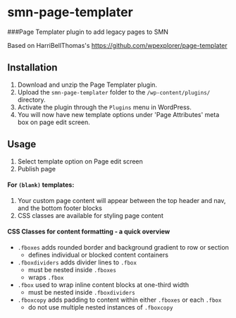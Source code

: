 # smn-page-templater
###Page Templater plugin to add legacy pages to SMN

Based on HarriBellThomas's https://github.com/wpexplorer/page-templater

## Installation
1. Download and unzip the Page Templater plugin.
2. Upload the `smn-page-templater` folder to the `/wp-content/plugins/` directory.
3. Activate the plugin through the `Plugins` menu in WordPress.
4. You will now have new template options under 'Page Attributes' meta box on page edit screen.

## Usage
1. Select template option on Page edit screen
2. Publish page

#### For `(blank)` templates:
1. Your custom page content will appear between the top header and nav, and the bottom footer blocks
2. CSS classes are available for styling page content

#### CSS Classes for content formatting - a quick overview
- `.fboxes` adds rounded border and background gradient to row or section
    * defines individual or blocked content containers
- `.fboxdividers` adds divider lines to `.fbox`
    * must be nested inside `.fboxes`
    * wraps `.fbox`
- `.fbox` used to wrap inline content blocks at one-third width
    * must be nested inside `.fboxdividers`
- `.fboxcopy` adds padding to content within either `.fboxes` or each `.fbox`
    * do not use multiple nested instances of `.fboxcopy`
